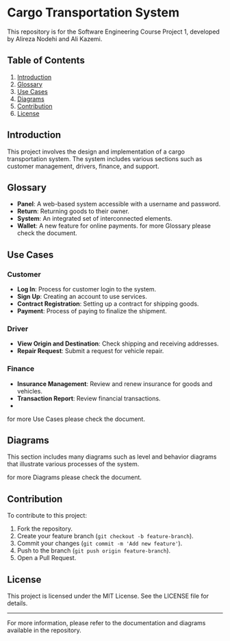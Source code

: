 # Cargo Transportation System

This repository is for the Software Engineering Course Project 1, developed by Alireza Nodehi and Ali Kazemi.

## Table of Contents

1. [Introduction](#introduction)
2. [Glossary](#glossary)
3. [Use Cases](#use-cases)
4. [Diagrams](#diagrams)
5. [Contribution](#contribution)
6. [License](#license)

## Introduction

This project involves the design and implementation of a cargo transportation system. The system includes various sections such as customer management, drivers, finance, and support.

## Glossary

- **Panel**: A web-based system accessible with a username and password.
- **Return**: Returning goods to their owner.
- **System**: An integrated set of interconnected elements.
- **Wallet**: A new feature for online payments.
for more Glossary please check the document.
## Use Cases

### Customer

- **Log In**: Process for customer login to the system.
- **Sign Up**: Creating an account to use services.
- **Contract Registration**: Setting up a contract for shipping goods.
- **Payment**: Process of paying to finalize the shipment.

### Driver

- **View Origin and Destination**: Check shipping and receiving addresses.
- **Repair Request**: Submit a request for vehicle repair.

### Finance

- **Insurance Management**: Review and renew insurance for goods and vehicles.
- **Transaction Report**: Review financial transactions.
- 
for more Use Cases please check the document.

## Diagrams

This section includes  many diagrams such as level and behavior diagrams that illustrate various processes of the system.

 for more Diagrams please check the document.

## Contribution

To contribute to this project:

1. Fork the repository.
2. Create your feature branch (`git checkout -b feature-branch`).
3. Commit your changes (`git commit -m 'Add new feature'`).
4. Push to the branch (`git push origin feature-branch`).
5. Open a Pull Request.

## License

This project is licensed under the MIT License. See the LICENSE file for details.

---

For more information, please refer to the documentation and diagrams available in the repository.
